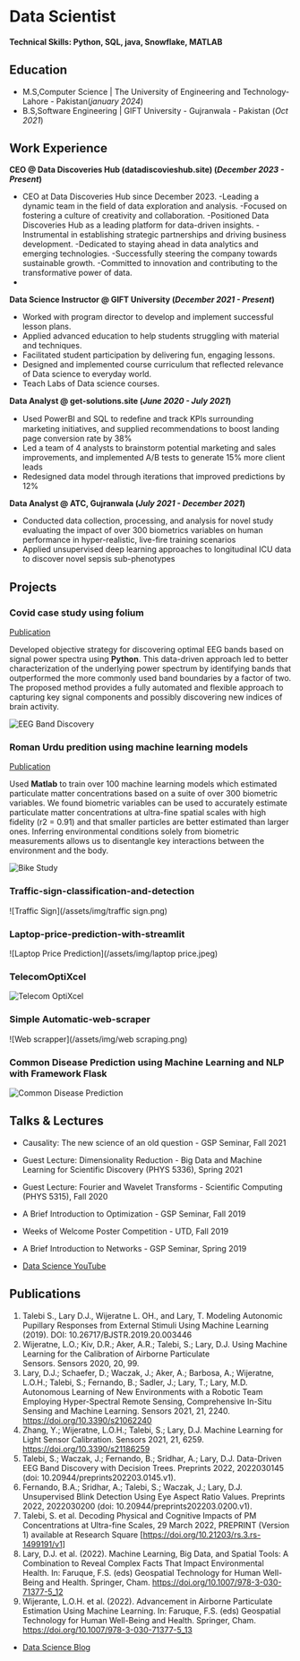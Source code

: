 # Data Scientist

#### Technical Skills: Python, SQL, java, Snowflake, MATLAB

## Education
- M.S,Computer Science | The University of Engineering and Technology- Lahore - Pakistan(_january 2024_)	 			        		
- B.S,Software Engineering | GIFT University - Gujranwala - Pakistan (_Oct 2021_)

## Work Experience

**CEO @ Data Discoveries Hub (datadiscovieshub.site) (_December 2023 - Present_)**
- CEO at Data Discoveries Hub since December 2023.
-Leading a dynamic team in the field of data exploration and analysis.
-Focused on fostering a culture of creativity and collaboration.
-Positioned Data Discoveries Hub as a leading platform for data-driven insights.
-Instrumental in establishing strategic partnerships and driving business development.
-Dedicated to staying ahead in data analytics and emerging technologies.
-Successfully steering the company towards sustainable growth.
-Committed to innovation and contributing to the transformative power of data.
- 
**Data Science Instructor @ GIFT University (_December 2021 - Present_)**
- Worked with program director to develop and implement successful lesson plans.
- Applied advanced education to help students struggling with material and techniques.
- Facilitated student participation by delivering fun, engaging lessons.
- Designed and implemented course curriculum that reflected relevance of Data science to everyday world.
- Teach Labs of Data science courses.
  
**Data Analyst @ get-solutions.site (_June 2020 - July 2021_)**
- Used PowerBI and SQL to redeﬁne and track KPIs surrounding marketing initiatives, and supplied recommendations to boost landing page conversion rate by 38%
- Led a team of 4 analysts to brainstorm potential marketing and sales improvements, and implemented A/B tests to generate 15% more client leads
- Redesigned data model through iterations that improved predictions by 12%

**Data Analyst @ ATC, Gujranwala (_July 2021 - December 2021_)**
- Conducted data collection, processing, and analysis for novel study evaluating the impact of over 300 biometrics variables on human performance in hyper-realistic, live-fire training scenarios
- Applied unsupervised deep learning approaches to longitudinal ICU data to discover novel sepsis sub-phenotypes

## Projects
### Covid case study using folium
[Publication](https://www.mdpi.com/1424-8220/22/8/3048)

Developed objective strategy for discovering optimal EEG bands based on signal power spectra using **Python**. This data-driven approach led to better characterization of the underlying power spectrum by identifying bands that outperformed the more commonly used band boundaries by a factor of two. The proposed method provides a fully automated and flexible approach to capturing key signal components and possibly discovering new indices of brain activity.

![EEG Band Discovery](/assets/img/eeg_band_discovery.jpeg)

### Roman Urdu predition using machine learning models
[Publication](https://www.mdpi.com/1424-8220/22/11/4240)

Used **Matlab** to train over 100 machine learning models which estimated particulate matter concentrations based on a suite of over 300 biometric variables. We found biometric variables can be used to accurately estimate particulate matter concentrations at ultra-fine spatial scales with high fidelity (r2 = 0.91) and that smaller particles are better estimated than larger ones. Inferring environmental conditions solely from biometric measurements allows us to disentangle key interactions between the environment and the body.

![Bike Study](/assets/img/bike_study.jpeg)

### Traffic-sign-classification-and-detection
![Traffic Sign](/assets/img/traffic sign.png)
### Laptop-price-prediction-with-streamlit
![Laptop Price Prediction](/assets/img/laptop price.jpeg)
### TelecomOptiXcel
![Telecom OptiXcel](/assets/img/bike_study.jpeg)
### Simple Automatic-web-scraper
![Web scrapper](/assets/img/web scraping.png)
### Common Disease Prediction using Machine Learning and NLP with Framework Flask
![Common Disease Prediction](/assets/img/disease.png)


## Talks & Lectures
- Causality: The new science of an old question - GSP Seminar, Fall 2021
- Guest Lecture: Dimensionality Reduction - Big Data and Machine Learning for Scientific Discovery (PHYS 5336), Spring 2021
- Guest Lecture: Fourier and Wavelet Transforms - Scientific Computing (PHYS 5315), Fall 2020
- A Brief Introduction to Optimization - GSP Seminar, Fall 2019
- Weeks of Welcome Poster Competition - UTD, Fall 2019
- A Brief Introduction to Networks - GSP Seminar, Spring 2019

- [Data Science YouTube](https://www.youtube.com/channel/UCa9gErQ9AE5jT2DZLjXBIdA)

## Publications
1. Talebi S., Lary D.J., Wijeratne L. OH., and Lary, T. Modeling Autonomic Pupillary Responses from External Stimuli Using Machine Learning (2019). DOI: 10.26717/BJSTR.2019.20.003446
2. Wijeratne, L.O.; Kiv, D.R.; Aker, A.R.; Talebi, S.; Lary, D.J. Using Machine Learning for the Calibration of Airborne Particulate Sensors. Sensors 2020, 20, 99.
3. Lary, D.J.; Schaefer, D.; Waczak, J.; Aker, A.; Barbosa, A.; Wijeratne, L.O.H.; Talebi, S.; Fernando, B.; Sadler, J.; Lary, T.; Lary, M.D. Autonomous Learning of New Environments with a Robotic Team Employing Hyper-Spectral Remote Sensing, Comprehensive In-Situ Sensing and Machine Learning. Sensors 2021, 21, 2240. https://doi.org/10.3390/s21062240
4. Zhang, Y.; Wijeratne, L.O.H.; Talebi, S.; Lary, D.J. Machine Learning for Light Sensor Calibration. Sensors 2021, 21, 6259. https://doi.org/10.3390/s21186259
5. Talebi, S.; Waczak, J.; Fernando, B.; Sridhar, A.; Lary, D.J. Data-Driven EEG Band Discovery with Decision Trees. Preprints 2022, 2022030145 (doi: 10.20944/preprints202203.0145.v1).
6. Fernando, B.A.; Sridhar, A.; Talebi, S.; Waczak, J.; Lary, D.J. Unsupervised Blink Detection Using Eye Aspect Ratio Values. Preprints 2022, 2022030200 (doi: 10.20944/preprints202203.0200.v1).
7. Talebi, S. et al. Decoding Physical and Cognitive Impacts of PM Concentrations at Ultra-fine Scales, 29 March 2022, PREPRINT (Version 1) available at Research Square [https://doi.org/10.21203/rs.3.rs-1499191/v1]
8. Lary, D.J. et al. (2022). Machine Learning, Big Data, and Spatial Tools: A Combination to Reveal Complex Facts That Impact Environmental Health. In: Faruque, F.S. (eds) Geospatial Technology for Human Well-Being and Health. Springer, Cham. https://doi.org/10.1007/978-3-030-71377-5_12
9. Wijerante, L.O.H. et al. (2022). Advancement in Airborne Particulate Estimation Using Machine Learning. In: Faruque, F.S. (eds) Geospatial Technology for Human Well-Being and Health. Springer, Cham. https://doi.org/10.1007/978-3-030-71377-5_13

- [Data Science Blog](https://medium.com/@shawhin)
